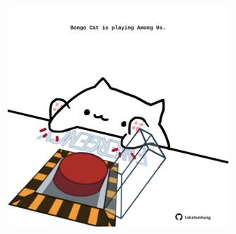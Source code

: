 <!-- built at 31/01/2024, 20:00:42 UTC -->
<p align="center">
  <img width="500" height="500" src="./ReadmeImage.svg">
</p>

